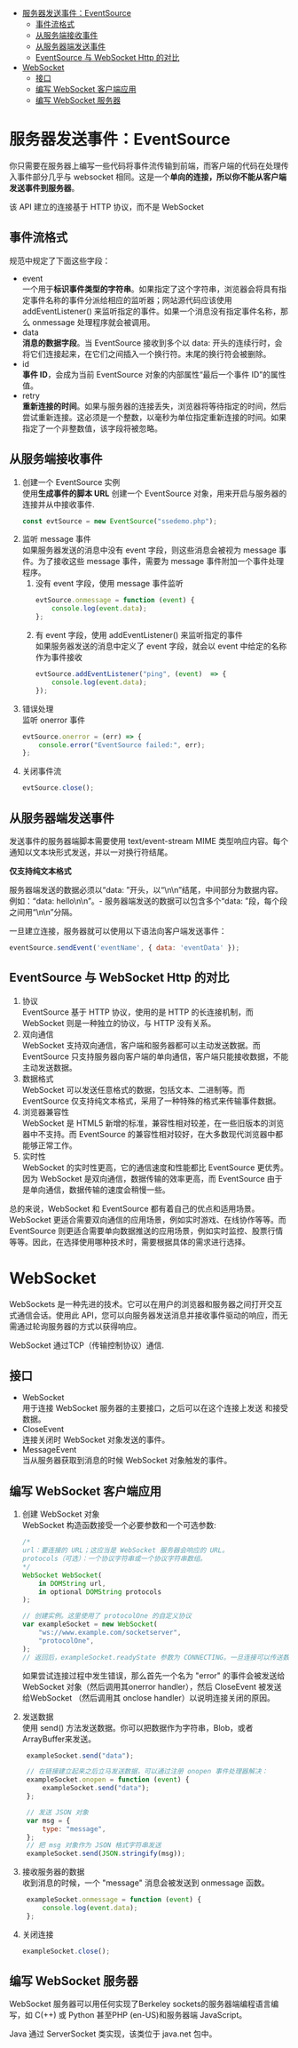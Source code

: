 - [服务器发送事件：EventSource](#服务器发送事件eventsource)
  - [事件流格式](#事件流格式)
  - [从服务端接收事件](#从服务端接收事件)
  - [从服务器端发送事件](#从服务器端发送事件)
  - [EventSource 与 WebSocket Http 的对比](#eventsource-与-websocket-http-的对比)
- [WebSocket](#websocket)
  - [接口](#接口)
  - [编写 WebSocket 客户端应用](#编写-websocket-客户端应用)
  - [编写 WebSocket 服务器](#编写-websocket-服务器)


# 服务器发送事件：EventSource
你只需要在服务器上编写一些代码将事件流传输到前端，而客户端的代码在处理传入事件部分几乎与 websocket 相同。这是一个**单向的连接，所以你不能从客户端发送事件到服务器**。

该 API 建立的连接基于 HTTP 协议，而不是 WebSocket

## 事件流格式
规范中规定了下面这些字段：
- event  
一个用于**标识事件类型的字符串**。如果指定了这个字符串，浏览器会将具有指定事件名称的事件分派给相应的监听器；网站源代码应该使用 addEventListener() 来监听指定的事件。如果一个消息没有指定事件名称，那么 onmessage 处理程序就会被调用。
- data  
**消息的数据字段**。当 EventSource 接收到多个以 data: 开头的连续行时，会将它们连接起来，在它们之间插入一个换行符。末尾的换行符会被删除。
- id  
**事件 ID**，会成为当前 EventSource 对象的内部属性“最后一个事件 ID”的属性值。
- retry  
**重新连接的时间**。如果与服务器的连接丢失，浏览器将等待指定的时间，然后尝试重新连接。这必须是一个整数，以毫秒为单位指定重新连接的时间。如果指定了一个非整数值，该字段将被忽略。

## 从服务端接收事件
1. 创建一个 EventSource 实例  
   使用**生成事件的脚本 URL** 创建一个 EventSource 对象，用来开启与服务器的连接并从中接收事件.
   ```js
   const evtSource = new EventSource("ssedemo.php");
   ```
2. 监听 message 事件  
   如果服务器发送的消息中没有 event 字段，则这些消息会被视为 message 事件。为了接收这些 message 事件，需要为 message 事件附加一个事件处理程序。
   1. 没有 event 字段，使用 message 事件监听
        ```js
        evtSource.onmessage = function (event) {
            console.log(event.data);
        };
        ```
   2. 有 event 字段，使用 addEventListener() 来监听指定的事件  
        如果服务器发送的消息中定义了 event 字段，就会以 event 中给定的名称作为事件接收
        ```js
        evtSource.addEventListener("ping", (event)  => {
            console.log(event.data);
        });
        ```
3. 错误处理  
    监听 onerror 事件
    ```js
    evtSource.onerror = (err) => {
        console.error("EventSource failed:", err);
    };
    ```
4. 关闭事件流  
    ```js
    evtSource.close();
    ```


## 从服务器端发送事件
发送事件的服务器端脚本需要使用 text/event-stream MIME 类型响应内容。每个通知以文本块形式发送，并以一对换行符结尾。  

**仅支持纯文本格式**

服务器端发送的数据必须以“data: ”开头，以“\n\n”结尾，中间部分为数据内容。  
例如：“data: hello\n\n”。- 服务器端发送的数据可以包含多个“data: ”段，每个段之间用“\n\n”分隔。

一旦建立连接，服务器就可以使用以下语法向客户端发送事件：
```js
eventSource.sendEvent('eventName', { data: 'eventData' });
```

## EventSource 与 WebSocket Http 的对比
1. 协议   
   EventSource 基于 HTTP 协议，使用的是 HTTP 的长连接机制，而 WebSocket 则是一种独立的协议，与 HTTP 没有关系。
2. 双向通信   
   WebSocket 支持双向通信，客户端和服务器都可以主动发送数据。而 EventSource 只支持服务器向客户端的单向通信，客户端只能接收数据，不能主动发送数据。
3. 数据格式   
   WebSocket 可以发送任意格式的数据，包括文本、二进制等。而 EventSource 仅支持纯文本格式，采用了一种特殊的格式来传输事件数据。
4. 浏览器兼容性   
   WebSocket 是 HTML5 新增的标准，兼容性相对较差，在一些旧版本的浏览器中不支持。而 EventSource 的兼容性相对较好，在大多数现代浏览器中都能够正常工作。
5. 实时性   
   WebSocket 的实时性更高，它的通信速度和性能都比 EventSource 更优秀。因为 WebSocket 是双向通信，数据传输的效率更高，而 EventSource 由于是单向通信，数据传输的速度会稍慢一些。

总的来说，WebSocket 和 EventSource 都有着自己的优点和适用场景。WebSocket 更适合需要双向通信的应用场景，例如实时游戏、在线协作等等。而 EventSource 则更适合需要单向数据推送的应用场景，例如实时监控、股票行情等等。因此，在选择使用哪种技术时，需要根据具体的需求进行选择。

# WebSocket
WebSockets 是一种先进的技术。它可以在用户的浏览器和服务器之间打开交互式通信会话。使用此 API，您可以向服务器发送消息并接收事件驱动的响应，而无需通过轮询服务器的方式以获得响应。

WebSocket 通过TCP（传输控制协议）通信.

## 接口
- WebSocket  
用于连接 WebSocket 服务器的主要接口，之后可以在这个连接上发送 和接受数据。
- CloseEvent  
连接关闭时 WebSocket 对象发送的事件。
- MessageEvent  
当从服务器获取到消息的时候 WebSocket 对象触发的事件。

## 编写 WebSocket 客户端应用
1. 创建 WebSocket 对象  
    WebSocket 构造函数接受一个必要参数和一个可选参数:
    ```js
    /*
    url：要连接的 URL；这应当是 WebSocket 服务器会响应的 URL。
    protocols（可选）：一个协议字符串或一个协议字符串数组。
    */
    WebSocket WebSocket(
        in DOMString url,
        in optional DOMString protocols
    );

    // 创建实例。这里使用了 protocolOne 的自定义协议
    var exampleSocket = new WebSocket(
        "ws://www.example.com/socketserver",
        "protocolOne",
    );
    // 返回后，exampleSocket.readyState 参数为 CONNECTING。一旦连接可以传送数据，readyState 就会变成 OPEN 。
    ```
    如果尝试连接过程中发生错误，那么首先一个名为 "error" 的事件会被发送给 WebSocket 对象（然后调用其onerror handler），然后 CloseEvent 被发送给WebSocket （然后调用其 onclose handler）以说明连接关闭的原因。

2. 发送数据  
   使用 send() 方法发送数据。你可以把数据作为字符串，Blob，或者ArrayBuffer来发送。
   ```js
    exampleSocket.send("data");

    // 在链接建立起来之后立马发送数据，可以通过注册 onopen 事件处理器解决：
    exampleSocket.onopen = function (event) {
        exampleSocket.send("data");
    };

    // 发送 JSON 对象
    var msg = {
        type: "message",
    };
    // 把 msg 对象作为 JSON 格式字符串发送
    exampleSocket.send(JSON.stringify(msg));
   ```
3. 接收服务器的数据  
   收到消息的时候，一个 "message" 消息会被发送到 onmessage 函数。
   ```js
    exampleSocket.onmessage = function (event) {
        console.log(event.data);
    };
   ```
4. 关闭连接
   ```js
   exampleSocket.close();
   ```
## 编写 WebSocket 服务器
WebSocket 服务器可以用任何实现了Berkeley sockets的服务器端编程语言编写，如 C(++) 或 Python 甚至PHP (en-US)和服务器端 JavaScript。

Java 通过 ServerSocket 类实现，该类位于 java.net 包中。
   
